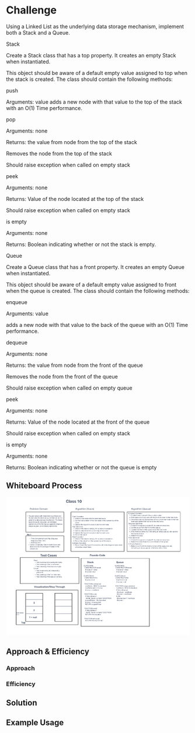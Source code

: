# Challenge

Using a Linked List as the underlying data storage mechanism, implement both a Stack and a Queue.

Stack

Create a Stack class that has a top property. It creates an empty Stack when instantiated.

This object should be aware of a default empty value assigned to top when the stack is created.
The class should contain the following methods:

push

Arguments: value
adds a new node with that value to the top of the stack with an O(1) Time performance.

pop

Arguments: none

Returns: the value from node from the top of the stack

Removes the node from the top of the stack

Should raise exception when called on empty stack

peek

Arguments: none

Returns: Value of the node located at the top of the stack

Should raise exception when called on empty stack

is empty

Arguments: none

Returns: Boolean indicating whether or not the stack is empty.

Queue

Create a Queue class that has a front property. It creates an empty Queue when instantiated.

This object should be aware of a default empty value assigned to front when the queue is created.
The class should contain the following methods:

enqueue

Arguments: value

adds a new node with that value to the back of the queue with an O(1) Time performance.

dequeue

Arguments: none

Returns: the value from node from the front of the queue

Removes the node from the front of the queue

Should raise exception when called on empty queue

peek

Arguments: none

Returns: Value of the node located at the front of the queue

Should raise exception when called on empty stack

is empty

Arguments: none

Returns: Boolean indicating whether or not the queue is empty

## Whiteboard Process

![Stack and Queue](./Screenshot%202023-09-29%20at%203.59.16%20PM.png)

## Approach & Efficiency

### Approach

### Efficiency

## Solution

## Example Usage
